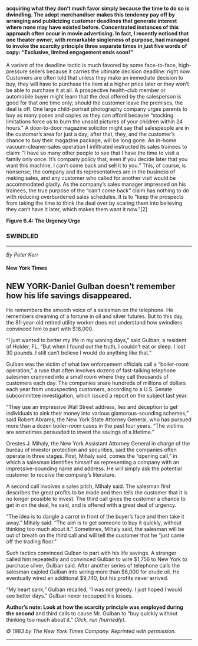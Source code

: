 #### acquiring what they don’t much favor simply because the time to do so is dwindling. The adept merchandiser makes this tendency pay off by arranging and publicizing customer deadlines that generate interest where none may have existed before. Concentrated instances of this approach often occur in movie advertising. In fact, I recently noticed that one theater owner, with remarkable singleness of purpose, had managed to invoke the scarcity principle three separate times in just five words of copy: “Exclusive, limited engagement ends soon!”
 A variant of the deadline tactic is much favored by some face-to-face, high-pressure sellers because it carries the ultimate decision deadline: right now. Customers are often told that unless they make an immediate decision to buy, they will have to purchase the item at a higher price later or they won’t be able to purchase it at all. A prospective health-club member or automobile buyer might learn that the deal offered by the salesperson is good for that one time only; should the customer leave the premises, the deal is off. One large child-portrait photography company urges parents to buy as many poses and copies as they can afford because “stocking limitations force us to burn the unsold pictures of your children within 24 hours.” A door-to-door magazine solicitor might say that salespeople are in the customer’s area for just a day; after that, they, and the customer’s chance to buy their magazine package, will be long gone.
 An in-home vacuum-cleaner-sales operation I infiltrated instructed its sales trainees to claim: “I have so many other people to see that I have the time to visit a family only once. It’s company policy that, even if you decide later that you want this machine, I can’t come back and sell it to you.” This, of course, is nonsense; the company and its representatives are in the business of making sales, and any customer who called for another visit would be accommodated gladly. As the company’s sales manager impressed on his trainees, the true purpose of the “can’t come back” claim has nothing to do with reducing overburdened sales schedules. It is to “keep the prospects from taking the time to think the deal over by scaring them into believing they can’t have it later, which makes them want it now.”[2]

**Figure 6.4: The Urgency Urge**

### SWINDLED

-----

_By Peter Kerr_

#### New York Times

## NEW YORK-Daniel Gulban doesn’t remember how his life savings disappeared.

He remembers the smooth voice of a salesman on the telephone. He remembers
dreaming of a fortune in oil and silver futures. But to this day, the 81-year-old retired utility
worker does not understand how swindlers convinced him to part with $18,000.

“I just wanted to better my life in my waning days,” said Gulban, a resident of Holder,
FL. “But when I found out the truth, I couldn’t eat or sleep. I lost 30 pounds. I still can’t
believe I would do anything like that.”

Gulban was the victim of what law enforcement officials call a “boiler-room
operation,” a ruse that often involves dozens of fast-talking telephone salesmen crammed
into a small room where they call thousands of customers each day. The companies snare
hundreds of millions of dollars each year from unsuspecting customers, according to a U.S.
Senate subcommittee investigation, which issued a report on the subject last year.

“They use an impressive Wall Street address, lies and deception to get individuals to
sink their money into various glamorous-sounding schemes,” said Robert Abrams, the New
York State Attorney General, who has pursued more than a dozen boiler-room cases in the
past four years. “The victims are sometimes persuaded to invest the savings of a lifetime.”

Orestes J. Mihaly, the New York Assistant Attorney General in charge of the bureau of
investor protection and securities, said the companies often operate in three stages. First,
Mihaly said, comes the “opening call,” in which a salesman identifies himself as
representing a company with an impressive-sounding name and address. He will simply
ask the potential customer to receive the company’s literature.

A second call involves a sales pitch, Mihaly said. The salesman first describes the great
profits to be made and then tells the customer that it is no longer possible to invest. The
third call gives the customer a chance to get in on the deal, he said, and is offered with a
great deal of urgency.

“The idea is to dangle a carrot in front of the buyer’s face and then take it away.”
Mihaly said. “The aim is to get someone to buy it quickly, without thinking too much about
it.” Sometimes, Mihaly said, the salesman will be out of breath on the third call and will
tell the customer that he “just came off the trading floor.”

Such tactics convinced Gulban to part with his life savings. A stranger called him
repeatedly and convinced Gulban to wire $1,756 to New York to purchase silver, Gulban
said. After another series of telephone calls the salesman cajoled Gulban into wiring more
than $6,000 for crude oil. He eventually wired an additional $9,740, but his profits never
arrived.

“My heart sank,” Gulban recalled, “I was not greedy. I just hoped I would see better
days.” Gulban never recouped his losses.

**Author’s note: Look at how the scarcity principle was employed during the second**
and third calls to cause Mr. Gulban to “buy quickly without thinking too much about it.”
_Click, run (hurriedly)._

_© 1983 by The New York Times Company. Reprinted with permission._

-----